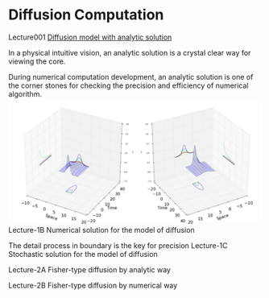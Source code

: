 # Diffusion Computation
Lecture001  [Diffusion model with analytic solution](http://nbviewer.ipython.org/github/alvason/diffusion-computation/blob/master/diffusion-analytic.ipynb)

In a physical intuitive vision, an analytic solution is a crystal clear way for viewing the core. 
   
During numerical computation development, an analytic solution is one of the corner stones for checking the precision and efficiency of numerical algorithm.
![alt tag](https://github.com/alvason/diffusion-computation/blob/master/figure/diffusion3D.png)
Lecture-1B  Numerical solution for the model of diffusion

The detail process in boundary is the key for precision 
Lecture-1C  Stochastic solution for the model of diffusion

Lecture-2A  Fisher-type diffusion by analytic way

Lecture-2B  Fisher-type diffusion by numerical way
